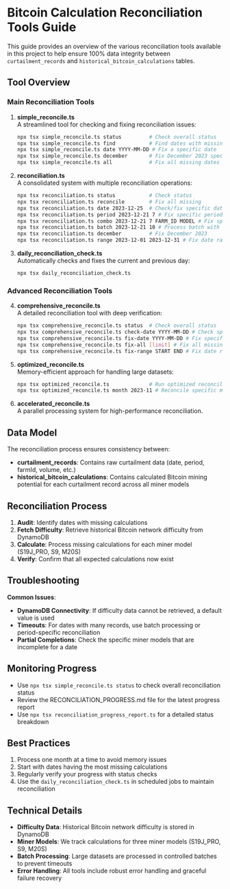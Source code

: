 # Bitcoin Calculation Reconciliation Tools Guide

This guide provides an overview of the various reconciliation tools available in this project to help ensure 100% data integrity between `curtailment_records` and `historical_bitcoin_calculations` tables.

## Tool Overview

### Main Reconciliation Tools

1. **simple_reconcile.ts**  
   A streamlined tool for checking and fixing reconciliation issues:
   ```bash
   npx tsx simple_reconcile.ts status         # Check overall status
   npx tsx simple_reconcile.ts find           # Find dates with missing calculations
   npx tsx simple_reconcile.ts date YYYY-MM-DD # Fix a specific date
   npx tsx simple_reconcile.ts december       # Fix December 2023 specifically
   npx tsx simple_reconcile.ts all            # Fix all missing dates (use with caution)
   ```

2. **reconciliation.ts**  
   A consolidated system with multiple reconciliation operations:
   ```bash
   npx tsx reconciliation.ts status           # Check status
   npx tsx reconciliation.ts reconcile        # Fix all missing
   npx tsx reconciliation.ts date 2023-12-25  # Check/fix specific date
   npx tsx reconciliation.ts period 2023-12-21 7 # Fix specific period
   npx tsx reconciliation.ts combo 2023-12-21 7 FARM_ID MODEL # Fix specific combination
   npx tsx reconciliation.ts batch 2023-12-21 10 # Process batch with limit
   npx tsx reconciliation.ts december         # Fix December 2023
   npx tsx reconciliation.ts range 2023-12-01 2023-12-31 # Fix date range
   ```

3. **daily_reconciliation_check.ts**  
   Automatically checks and fixes the current and previous day:
   ```bash
   npx tsx daily_reconciliation_check.ts
   ```

### Advanced Reconciliation Tools

4. **comprehensive_reconcile.ts**  
   A detailed reconciliation tool with deep verification:
   ```bash 
   npx tsx comprehensive_reconcile.ts status  # Check overall status
   npx tsx comprehensive_reconcile.ts check-date YYYY-MM-DD # Check specific date
   npx tsx comprehensive_reconcile.ts fix-date YYYY-MM-DD # Fix specific date
   npx tsx comprehensive_reconcile.ts fix-all [limit] # Fix all missing with optional limit
   npx tsx comprehensive_reconcile.ts fix-range START END # Fix date range
   ```

5. **optimized_reconcile.ts**  
   Memory-efficient approach for handling large datasets:
   ```bash
   npx tsx optimized_reconcile.ts             # Run optimized reconciliation
   npx tsx optimized_reconcile.ts month 2023-11 # Reconcile specific month
   ```

6. **accelerated_reconcile.ts**  
   A parallel processing system for high-performance reconciliation.

## Data Model

The reconciliation process ensures consistency between:

- **curtailment_records**: Contains raw curtailment data (date, period, farmId, volume, etc.)
- **historical_bitcoin_calculations**: Contains calculated Bitcoin mining potential for each curtailment record across all miner models

## Reconciliation Process

1. **Audit**: Identify dates with missing calculations
2. **Fetch Difficulty**: Retrieve historical Bitcoin network difficulty from DynamoDB
3. **Calculate**: Process missing calculations for each miner model (S19J_PRO, S9, M20S)
4. **Verify**: Confirm that all expected calculations now exist

## Troubleshooting

**Common Issues**:
- **DynamoDB Connectivity**: If difficulty data cannot be retrieved, a default value is used
- **Timeouts**: For dates with many records, use batch processing or period-specific reconciliation
- **Partial Completions**: Check the specific miner models that are incomplete for a date

## Monitoring Progress

- Use `npx tsx simple_reconcile.ts status` to check overall reconciliation status
- Review the RECONCILIATION_PROGRESS.md file for the latest progress report
- Use `npx tsx reconciliation_progress_report.ts` for a detailed status breakdown

## Best Practices

1. Process one month at a time to avoid memory issues
2. Start with dates having the most missing calculations
3. Regularly verify your progress with status checks
4. Use the `daily_reconciliation_check.ts` in scheduled jobs to maintain reconciliation

## Technical Details

- **Difficulty Data**: Historical Bitcoin network difficulty is stored in DynamoDB
- **Miner Models**: We track calculations for three miner models (S19J_PRO, S9, M20S)
- **Batch Processing**: Large datasets are processed in controlled batches to prevent timeouts
- **Error Handling**: All tools include robust error handling and graceful failure recovery